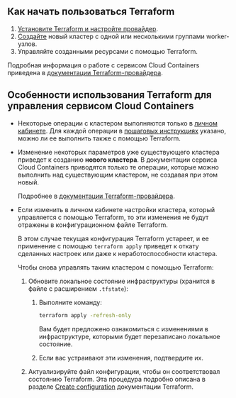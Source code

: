## Как начать пользоваться Terraform

1. [Установите Terraform и настройте провайдер](../../../../../manage/terraform/quick-start).
1. [Создайте](../../create-cluster/create-terraform/) новый кластер с одной или несколькими группами worker-узлов.
1. Управляйте созданными ресурсами с помощью Terraform.

Подробная информация о работе с сервисом Cloud Containers приведена в [документации Terraform-провайдера](https://github.com/vk-cs/terraform-provider-vkcs/tree/master/docs).

## Особенности использования Terraform для управления сервисом Cloud Containers

- Некоторые операции с кластером выполняются только в [личном кабинете](../../../../../tools-for-using-services/account). Для каждой операции в [пошаговых инструкциях](../../../operations) указано, можно ли ее выполнить также с помощью Terraform.

- Изменение некоторых параметров уже существующего кластера приведет к созданию **нового кластера**. В документации сервиса Cloud Containers приводятся только те операции, которые можно выполнить над существующим кластером, не создавая при этом новый.

  Подробнее в [документации Terraform-провайдера](https://github.com/vk-cs/terraform-provider-vkcs/blob/master/docs/resources/kubernetes_cluster.md#argument-reference).

- Если изменить в личном кабинете настройки кластера, который управляется с помощью Terraform, то эти изменения не будут отражены в конфигурационном файле Terraform.

  В этом случае текущая конфигурация Terraform устареет, и ее применение с помощью `terraform apply` приведет к откату сделанных настроек или даже к неработоспособности кластера.

  Чтобы снова управлять таким кластером с помощью Terraform:

  1. Обновите локальное состояние инфраструктуры (хранится в файле с расширением `.tfstate`):

     1. Выполните команду:

        ```bash
        terraform apply -refresh-only
        ```

        Вам будет предложено ознакомиться с изменениями в инфраструктуре, которыми будет перезаписано локальное состояние.

     1. Если вас устраивают эти изменения, подтвердите их.

  1. Актуализируйте файл конфигурации, чтобы он соответствовал состоянию Terraform. Эта процедура подробно описана в разделе [Create configuration](https://learn.hashicorp.com/tutorials/terraform/state-import?in=terraform/state#create-configuration) документации Terraform.
